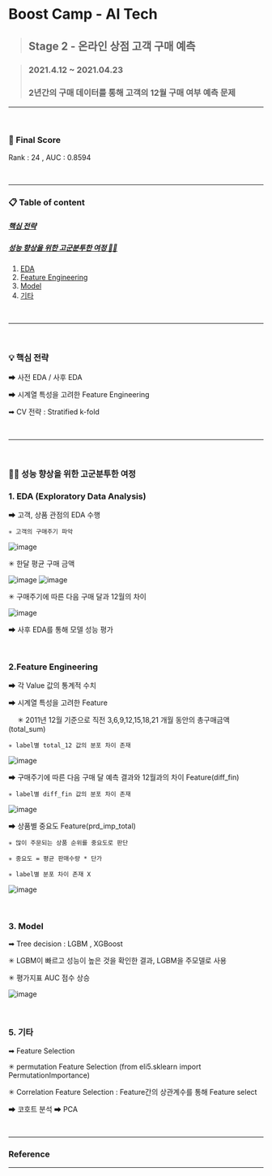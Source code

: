 # Boost Camp - AI Tech

> ## Stage 2 - 온라인 상점 고객 구매 예측

> ### 2021.4.12 ~ 2021.04.23
>
> ### 2년간의 구매 데이터를 통해 고객의 12월 구매 여부 예측 문제


---

<br>

### 🏁 Final Score 

Rank : 24 , AUC : 0.8594

<br>

---



### 📋 Table of content 

##### [핵심 전략](#strategy)<br>

##### [성능 향상을 위한 고군분투한 여정 🏃‍♀️](#fullprocess)

1. [EDA](#EDA)<br>
2. [Feature Engineering](#FE)<br>
3. [Model](#model)<br>
4. [기타](#etc)<br>

<br>

---


<br>

### 💡 핵심 전략<a name = 'strategy'></a>

 ➡ 사전 EDA / 사후 EDA

 ➡ 시계열 특성을 고려한 Feature Engineering
 
 ➡ CV 전략 : Stratified k-fold

<br>

---

<br>

### 🏃‍♀️ 성능 향상을 위한 고군분투한 여정 <a name ='fullprocess'></a>

### 1. EDA (Exploratory Data Analysis)<a name='EDA'></a>

 ➡ 고객, 상품 관점의 EDA 수행

    ✳ 고객의 구매주기 파악

![image](https://user-images.githubusercontent.com/77056802/125425286-cb0a852f-16f4-4402-9805-272c8370783a.png)

   ✳ 한달 평균 구매 금액 

![image](https://user-images.githubusercontent.com/77056802/125425496-a76b6055-d285-4199-8ab0-8e80c1ad9457.png)
![image](https://user-images.githubusercontent.com/77056802/125425700-5d20be71-4858-4ac1-a139-16f16af37c6c.png)

   ✳ 구매주기에 따른 다음 구매 달과 12월의 차이

![image](https://user-images.githubusercontent.com/77056802/125430482-87fadd59-bc65-41b2-8c7f-7b4f72ce0134.png)



 ➡ 사후 EDA를 통해 모델 성능 평가



<br>

### 2.Feature Engineering<a name ='FE'></a>

 ➡ 각 Value 값의 통계적 수치

 ➡ 시계열 특성을 고려한 Feature

　  ✳ 2011년 12월 기준으로 직전 3,6,9,12,15,18,21 개월 동안의 총구매금액(total_sum)
 
    ✳ label별 total_12 값의 분포 차이 존재

![image](https://user-images.githubusercontent.com/77056802/125777678-c31f26e8-2c35-4ff4-b271-cc63b73749b4.png)


 ➡ 구매주기에 따른 다음 구매 달 예측 결과와 12월과의 차이 Feature(diff_fin)
 
    ✳ label별 diff_fin 값의 분포 차이 존재

![image](https://user-images.githubusercontent.com/77056802/125430569-e547ad8a-81e3-4beb-bf5a-374008e90a89.png)


 ➡ 상품별 중요도 Feature(prd_imp_total)
 
    ✳ 많이 주문되는 상품 순위를 중요도로 판단
   
    ✳ 중요도 = 평균 판매수량 * 단가
   
    ✳ label별 분포 차이 존재 X 

![image](https://user-images.githubusercontent.com/77056802/125780866-4cef7ff7-e0c2-4520-b577-c20349760574.png)


<br>

### 3. Model <a name = 'model'></a>

➡ Tree decision : LGBM , XGBoost

   ✳ LGBM이 빠르고 성능이 높은 것을 확인한 결과, LGBM을 주모델로 사용 
  
   ✳ 평가지표 AUC 점수 상승

![image](https://user-images.githubusercontent.com/77056802/125779518-5c9a63c1-69d0-4831-a2f1-bd5774c572f6.png)



<br>


### 5. 기타 <a name = 'etc'></a>

➡ Feature Selection

   ✳ permutation Feature Selection (from eli5.sklearn import PermutationImportance)
  
   ✳ Correlation Feature Selection : Feature간의 상관계수를 통해 Feature select
  
➡ 코호트 분석
➡ PCA




<br>

---

### Reference

---

